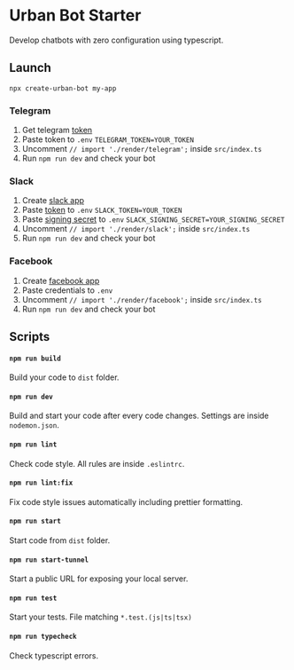 
# Urban Bot Starter

Develop chatbots with zero configuration using typescript.

## Launch
```shell
npx create-urban-bot my-app
```

### Telegram
 1. Get telegram [token](https://core.telegram.org/bots#6-botfather)
 2. Paste token to `.env` `TELEGRAM_TOKEN=YOUR_TOKEN`
 3. Uncomment `// import './render/telegram';` inside `src/index.ts` 
 4. Run `npm run dev` and check your bot

### Slack

 1. Create [slack app](https://slack.com/intl/en-ru/help/articles/115005265703-Create-a-bot-for-your-workspace)
 2. Paste [token](https://api.slack.com/authentication/token-types#granular_bot) to `.env` `SLACK_TOKEN=YOUR_TOKEN` 
 3. Paste [signing secret](https://api.slack.com/authentication/verifying-requests-from-slack#about) to `.env` `SLACK_SIGNING_SECRET=YOUR_SIGNING_SECRET`
 4. Uncomment `// import './render/slack';` inside `src/index.ts`
 5. Run `npm run dev` and check your bot
 
 ### Facebook
 
  1. Create [facebook app](https://developers.facebook.com/docs/messenger-platform/getting-started/app-setup)
  2. Paste credentials to `.env`
  3. Uncomment `// import './render/facebook';` inside `src/index.ts`
  4. Run `npm run dev` and check your bot


## Scripts
#### `npm run build`
Build your code to `dist` folder.
#### `npm run dev`
Build and start your code after every code changes. Settings are inside `nodemon.json`.
#### `npm run lint`
Check code style. All rules are inside `.eslintrc`.
#### `npm run lint:fix`
Fix code style issues automatically including prettier formatting.
#### `npm run start`
Start code from `dist` folder.
#### `npm run start-tunnel`
Start a public URL for exposing your local server.
#### `npm run test`
Start your tests. File matching `*.test.(js|ts|tsx)`
#### `npm run typecheck`
Check typescript errors.
